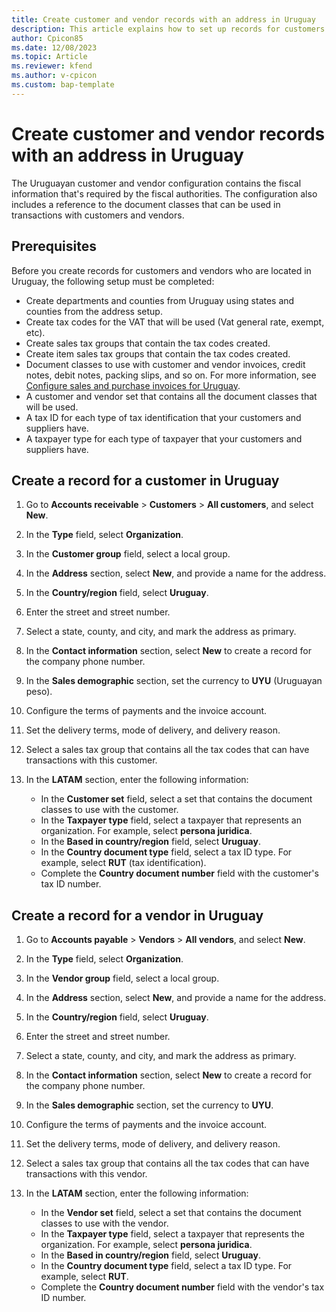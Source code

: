 ```yaml
---
title: Create customer and vendor records with an address in Uruguay
description: This article explains how to set up records for customers and vendors in Uruguay.
author: Cpicon85
ms.date: 12/08/2023
ms.topic: Article
ms.reviewer: kfend
ms.author: v-cpicon
ms.custom: bap-template
---
```


# Create customer and vendor records with an address in Uruguay

The Uruguayan customer and vendor configuration contains the fiscal information that's required by the fiscal authorities. The configuration also includes a reference to the document classes that can be used in transactions with customers and vendors.

## Prerequisites
Before you create records for customers and vendors who are located in Uruguay, the following setup must be completed:
- Create departments and counties from Uruguay using states and counties from the address setup.
- Create tax codes for the VAT that will be used (Vat general rate, exempt, etc).
- Create sales tax groups that contain the tax codes created.
- Create item sales tax groups that contain the tax codes created.
- Document classes to use with customer and vendor invoices, credit notes, debit notes, packing slips, and so on. For more information, see [Configure sales and purchase invoices for Uruguay](ltm-configure-invoices-Uruguay.md).
- A customer and vendor set that contains all the document classes that will be used.
- A tax ID for each type of tax identification that your customers and suppliers have.
- A taxpayer type for each type of taxpayer that your customers and suppliers have.

## Create a record for a customer in Uruguay

1. Go to **Accounts receivable** \> **Customers** \> **All customers**, and select **New**.
2. In the **Type** field, select **Organization**.
3. In the **Customer group** field, select a local group.
4. In the **Address** section, select **New**, and provide a name for the address.
5. In the **Country/region** field, select **Uruguay**.
6. Enter the street and street number.
7. Select a state, county, and city, and mark the address as primary.
8. In the **Contact information** section, select **New** to create a record for the company phone number.
9. In the **Sales demographic** section, set the currency to **UYU** (Uruguayan peso).
10. Configure the terms of payments and the invoice account.
11. Set the delivery terms, mode of delivery, and delivery reason.
12. Select a sales tax group that contains all the tax codes that can have transactions with this customer.
13. In the **LATAM** section, enter the following information:

    - In the **Customer set** field, select a set that contains the document classes to use with the customer.
    - In the **Taxpayer type** field, select a taxpayer that represents an organization. For example, select **persona juridica**.
    - In the **Based in country/region** field, select **Uruguay**.
    - In the **Country document type** field, select a tax ID type. For example, select **RUT** (tax identification).
    - Complete the **Country document number** field with the customer's tax ID number.

## Create a record for a vendor in Uruguay

1. Go to **Accounts payable** \> **Vendors** \> **All vendors**, and select **New**.
2. In the **Type** field, select **Organization**.
3. In the **Vendor group** field, select a local group.
4. In the **Address** section, select **New**, and provide a name for the address.
5. In the **Country/region** field, select **Uruguay**.
6. Enter the street and street number.
7. Select a state, county, and city, and mark the address as primary.
8. In the **Contact information** section, select **New** to create a record for the company phone number.
9. In the **Sales demographic** section, set the currency to **UYU**.
10. Configure the terms of payments and the invoice account.
11. Set the delivery terms, mode of delivery, and delivery reason.
12. Select a sales tax group that contains all the tax codes that can have transactions with this vendor.
13. In the **LATAM** section, enter the following information:

    - In the **Vendor set** field, select a set that contains the document classes to use with the vendor.
    - In the **Taxpayer type** field, select a taxpayer that represents the organization. For example, select **persona juridica**.
    - In the **Based in country/region** field, select **Uruguay**.
    - In the **Country document type** field, select a tax ID type. For example, select **RUT**.
    - Complete the **Country document number** field with the vendor's tax ID number.
